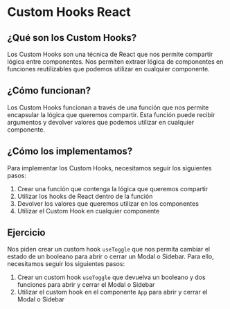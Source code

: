 # Custom Hooks React

## ¿Qué son los Custom Hooks?

Los Custom Hooks son una técnica de React que nos permite compartir lógica entre componentes. Nos permiten extraer lógica de componentes en funciones reutilizables que podemos utilizar en cualquier componente.

## ¿Cómo funcionan?

Los Custom Hooks funcionan a través de una función que nos permite encapsular la lógica que queremos compartir. Esta función puede recibir argumentos y devolver valores que podemos utilizar en cualquier componente.

## ¿Cómo los implementamos?

Para implementar los Custom Hooks, necesitamos seguir los siguientes pasos:

1. Crear una función que contenga la lógica que queremos compartir
2. Utilizar los hooks de React dentro de la función
3. Devolver los valores que queremos utilizar en los componentes
4. Utilizar el Custom Hook en cualquier componente

## Ejercicio

Nos piden crear un custom hook `useToggle` que nos permita cambiar el estado de un booleano para abrir o cerrar un Modal o Sidebar. Para ello, necesitamos seguir los siguientes pasos:

1. Crear un custom hook `useToggle` que devuelva un booleano y dos funciones para abrir y cerrar el Modal o Sidebar
2. Utilizar el custom hook en el componente `App` para abrir y cerrar el Modal o Sidebar
